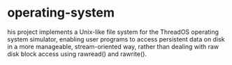 # operating-system
his project implements a Unix-like file system for the ThreadOS operating system simulator, enabling user programs to access persistent data on disk in a more manageable, stream-oriented way, rather than dealing with raw disk block access using rawread() and rawrite().
